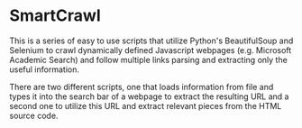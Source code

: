 # SmartCrawl
This is a series of easy to use scripts that utilize Python's BeautifulSoup and Selenium to crawl dynamically defined Javascript webpages (e.g. Microsoft Academic Search) and follow multiple links parsing and extracting only the useful information.


There are two different scripts, one that loads information from file and types it into the search bar of a webpage to extract the resulting URL and a second one to utilize this URL and extract relevant pieces from the HTML source code.
